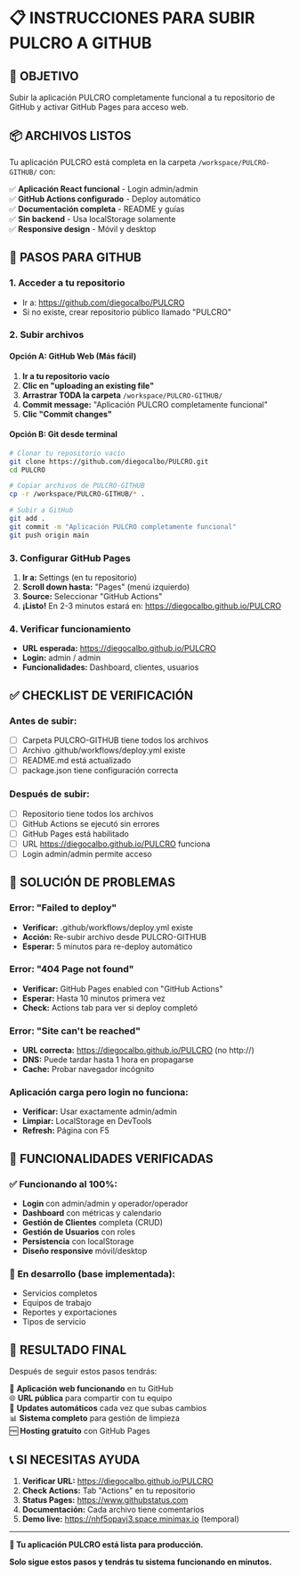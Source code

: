 # 📋 INSTRUCCIONES PARA SUBIR PULCRO A GITHUB

## 🎯 OBJETIVO
Subir la aplicación PULCRO completamente funcional a tu repositorio de GitHub y activar GitHub Pages para acceso web.

## 📦 ARCHIVOS LISTOS

Tu aplicación PULCRO está completa en la carpeta `/workspace/PULCRO-GITHUB/` con:

✅ **Aplicación React funcional** - Login admin/admin  
✅ **GitHub Actions configurado** - Deploy automático  
✅ **Documentación completa** - README y guías  
✅ **Sin backend** - Usa localStorage solamente  
✅ **Responsive design** - Móvil y desktop  

## 🚀 PASOS PARA GITHUB

### 1. **Acceder a tu repositorio**
- Ir a: https://github.com/diegocalbo/PULCRO
- Si no existe, crear repositorio público llamado "PULCRO"

### 2. **Subir archivos**

#### Opción A: GitHub Web (Más fácil)
1. **Ir a tu repositorio vacío**
2. **Clic en "uploading an existing file"** 
3. **Arrastrar TODA la carpeta** `/workspace/PULCRO-GITHUB/`
4. **Commit message:** "Aplicación PULCRO completamente funcional"
5. **Clic "Commit changes"**

#### Opción B: Git desde terminal
```bash
# Clonar tu repositorio vacío
git clone https://github.com/diegocalbo/PULCRO.git
cd PULCRO

# Copiar archivos de PULCRO-GITHUB
cp -r /workspace/PULCRO-GITHUB/* .

# Subir a GitHub
git add .
git commit -m "Aplicación PULCRO completamente funcional"
git push origin main
```

### 3. **Configurar GitHub Pages**
1. **Ir a:** Settings (en tu repositorio)
2. **Scroll down hasta:** "Pages" (menú izquierdo)
3. **Source:** Seleccionar "GitHub Actions"
4. **¡Listo!** En 2-3 minutos estará en: https://diegocalbo.github.io/PULCRO

### 4. **Verificar funcionamiento**
- **URL esperada:** https://diegocalbo.github.io/PULCRO
- **Login:** admin / admin
- **Funcionalidades:** Dashboard, clientes, usuarios

## ✅ CHECKLIST DE VERIFICACIÓN

### Antes de subir:
- [ ] Carpeta PULCRO-GITHUB tiene todos los archivos
- [ ] Archivo .github/workflows/deploy.yml existe
- [ ] README.md está actualizado
- [ ] package.json tiene configuración correcta

### Después de subir:
- [ ] Repositorio tiene todos los archivos
- [ ] GitHub Actions se ejecutó sin errores
- [ ] GitHub Pages está habilitado
- [ ] URL https://diegocalbo.github.io/PULCRO funciona
- [ ] Login admin/admin permite acceso

## 🔧 SOLUCIÓN DE PROBLEMAS

### Error: "Failed to deploy"
- **Verificar:** .github/workflows/deploy.yml existe
- **Acción:** Re-subir archivo desde PULCRO-GITHUB
- **Esperar:** 5 minutos para re-deploy automático

### Error: "404 Page not found"
- **Verificar:** GitHub Pages enabled con "GitHub Actions"
- **Esperar:** Hasta 10 minutos primera vez
- **Check:** Actions tab para ver si deploy completó

### Error: "Site can't be reached"
- **URL correcta:** https://diegocalbo.github.io/PULCRO (no http://)
- **DNS:** Puede tardar hasta 1 hora en propagarse
- **Cache:** Probar navegador incógnito

### Aplicación carga pero login no funciona:
- **Verificar:** Usar exactamente admin/admin
- **Limpiar:** LocalStorage en DevTools
- **Refresh:** Página con F5

## 📱 FUNCIONALIDADES VERIFICADAS

### ✅ Funcionando al 100%:
- **Login** con admin/admin y operador/operador
- **Dashboard** con métricas y calendario
- **Gestión de Clientes** completa (CRUD)
- **Gestión de Usuarios** con roles
- **Persistencia** con localStorage
- **Diseño responsive** móvil/desktop

### 🚧 En desarrollo (base implementada):
- Servicios completos
- Equipos de trabajo  
- Reportes y exportaciones
- Tipos de servicio

## 🎉 RESULTADO FINAL

Después de seguir estos pasos tendrás:

📱 **Aplicación web funcionando** en tu GitHub  
🌐 **URL pública** para compartir con tu equipo  
🔄 **Updates automáticos** cada vez que subas cambios  
📊 **Sistema completo** para gestión de limpieza  
🆓 **Hosting gratuito** con GitHub Pages  

## 📞 SI NECESITAS AYUDA

1. **Verificar URL:** https://diegocalbo.github.io/PULCRO
2. **Check Actions:** Tab "Actions" en tu repositorio
3. **Status Pages:** https://www.githubstatus.com
4. **Documentación:** Cada archivo tiene comentarios
5. **Demo live:** https://nhf5opavj3.space.minimax.io (temporal)

---

**🎯 Tu aplicación PULCRO está lista para producción.**

**Solo sigue estos pasos y tendrás tu sistema funcionando en minutos.**
